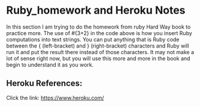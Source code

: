 # Ruby_homework and Heroku Notes
In this section I am trying to do the homework from ruby Hard Way book to practice more.
The use of #{3+2} in the code above is how you insert Ruby computations into text strings. You can put anything that is Ruby code between the { (left-bracket) and } (right-bracket) characters and Ruby will run it and put the result there instead of those characters. It may not make a lot of sense right now, but you will use this more and more in the book and begin to understand it as you work.

## Heroku References:
Click the link: https://www.heroku.com/